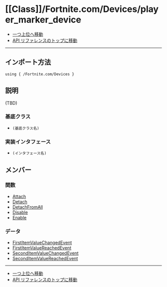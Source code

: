 # [[Class]]/Fortnite.com/Devices/player_marker_device

- [一つ上位へ移動](../main.md)
- [API リファレンスのトップに移動](../../../main.md)

---

## インポート方法

```verse
using { /Fortnite.com/Devices }
```

## 説明

(TBD)

### 基底クラス

- `(基底クラス名)`

### 実装インタフェース

- `(インタフェース名)`

## メンバー

### 関数

- [Attach](./F_Attach/main.md)
- [Detach](./F_Detach/main.md)
- [DetachFromAll](./F_DetachFromAll/main.md)
- [Disable](./F_Disable/main.md)
- [Enable](./F_Enable/main.md)

### データ

- [FirstItemValueChangedEvent](./D_FirstItemValueChangedEvent/main.md)
- [FirstItemValueReachedEvent](./D_FirstItemValueReachedEvent/main.md)
- [SecondItemValueChangedEvent](./D_SecondItemValueChangedEvent/main.md)
- [SecondItemValueReachedEvent](./D_SecondItemValueReachedEvent/main.md)

---

- [一つ上位へ移動](../main.md)
- [API リファレンスのトップに移動](../../../main.md)
